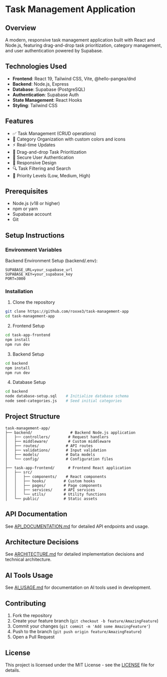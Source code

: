 # Task Management Application

## Overview
A modern, responsive task management application built with React and Node.js, featuring drag-and-drop task prioritization, category management, and user authentication powered by Supabase.

## Technologies Used
- **Frontend**: React 19, Tailwind CSS, Vite, @hello-pangea/dnd
- **Backend**: Node.js, Express
- **Database**: Supabase (PostgreSQL)
- **Authentication**: Supabase Auth
- **State Management**: React Hooks
- **Styling**: Tailwind CSS

## Features
- ✅ Task Management (CRUD operations)
- 🎨 Category Organization with custom colors and icons
- ⚡ Real-time Updates
- 🔄 Drag-and-drop Task Prioritization
- 🔐 Secure User Authentication
- 📱 Responsive Design
- 🔍 Task Filtering and Search
- 🎯 Priority Levels (Low, Medium, High)

## Prerequisites
- Node.js (v18 or higher)
- npm or yarn
- Supabase account
- Git

## Setup Instructions

### Environment Variables

Backend Environment Setup (backend/.env):
```env
SUPABASE_URL=your_supabase_url
SUPABASE_KEY=your_supabase_key
PORT=3000
```

### Installation

1. Clone the repository
```bash
git clone https://github.com/roxxe3/task-management-app
cd task-management-app
```

2. Frontend Setup
```bash
cd task-app-frontend
npm install
npm run dev
```

3. Backend Setup
```bash
cd backend
npm install
npm run dev
```

4. Database Setup
```bash
cd backend
node database-setup.sql    # Initialize database schema
node seed-categories.js    # Seed initial categories
```

## Project Structure

```
task-management-app/
├── backend/                 # Backend Node.js application
│   ├── controllers/        # Request handlers
│   ├── middleware/         # Custom middleware
│   ├── routes/            # API routes
│   ├── validations/       # Input validation
│   ├── models/            # Data models
│   └── config/            # Configuration files
│
├── task-app-frontend/      # Frontend React application
│   ├── src/
│   │   ├── components/    # React components
│   │   ├── hooks/        # Custom hooks
│   │   ├── pages/        # Page components
│   │   ├── services/     # API services
│   │   └── utils/        # Utility functions
│   └── public/           # Static assets
```

## API Documentation
See [API_DOCUMENTATION.md](./API_DOCUMENTATION.md) for detailed API endpoints and usage.

## Architecture Decisions
See [ARCHITECTURE.md](./ARCHITECTURE.md) for detailed implementation decisions and technical architecture.

## AI Tools Usage
See [AI_USAGE.md](./AI_USAGE.md) for documentation on AI tools used in development.

## Contributing
1. Fork the repository
2. Create your feature branch (`git checkout -b feature/AmazingFeature`)
3. Commit your changes (`git commit -m 'Add some AmazingFeature'`)
4. Push to the branch (`git push origin feature/AmazingFeature`)
5. Open a Pull Request

## License
This project is licensed under the MIT License - see the [LICENSE](LICENSE) file for details.